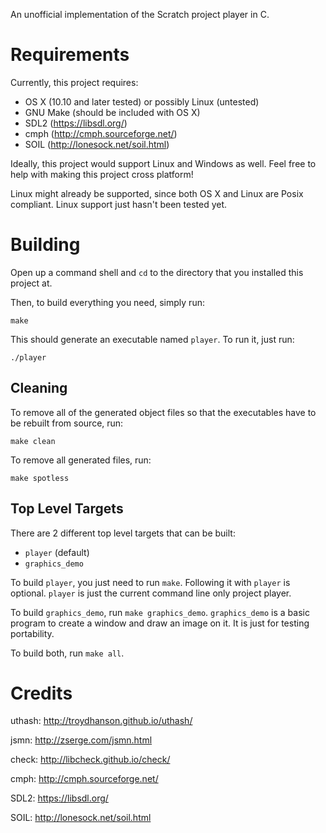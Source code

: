 An unofficial implementation of the Scratch project player in C.

# Requirements

Currently, this project requires:

* OS X (10.10 and later tested) or possibly Linux (untested)
* GNU Make (should be included with OS X)
* SDL2 (https://libsdl.org/)
* cmph (http://cmph.sourceforge.net/)
* SOIL (http://lonesock.net/soil.html)

Ideally, this project would support Linux and Windows as well. Feel free to help with making this project cross platform!

Linux might already be supported, since both OS X and Linux are Posix compliant. Linux support just hasn't been tested yet.

# Building

Open up a command shell and  `cd` to the directory that you installed this project at.

Then, to build everything you need, simply run:
```
make
```

This should generate an executable named `player`. To run it, just run:
```
./player
```

## Cleaning

To remove all of the generated object files so that the executables have to be rebuilt from source, run:
```
make clean
```

To remove all generated files, run:
```
make spotless
```

## Top Level Targets

There are 2 different top level targets that can be built:

* `player` (default)
* `graphics_demo`

To build `player`, you just need to run `make`. Following it with `player` is optional. `player` is just the current command line only project player.

To build `graphics_demo`, run `make graphics_demo`. `graphics_demo` is a basic program to create a window and draw an image on it. It is just for testing portability.

To build both, run `make all`.

# Credits

uthash: http://troydhanson.github.io/uthash/

jsmn: http://zserge.com/jsmn.html

check: http://libcheck.github.io/check/

cmph: http://cmph.sourceforge.net/

SDL2: https://libsdl.org/

SOIL: http://lonesock.net/soil.html
